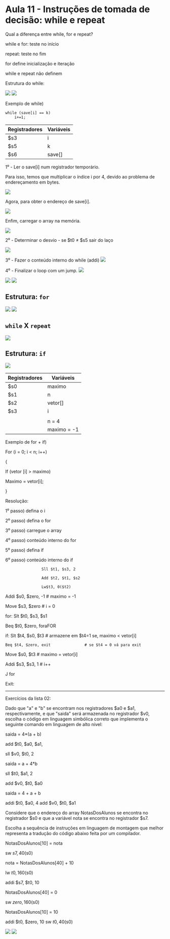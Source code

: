 # Aula 11 - Instruções de tomada de decisão: while e repeat 

Qual a diferença entre while, for e repeat? 

 

while e for: teste no início  

repeat: teste no fim 

for define inicialização e iteração 

while e repeat não definem 

 

 

Estrutura do while: 

 
<img src="../../img/11.01.png"/>
<img src="../../img/11.02.png"/>


Exemplo de while) 
```
while (save[i] == k) 
    i+=1; 
```
| Registradores  | Variáveis  |
|----------------|------------|
| $s3            | i          |
| $s5            | k          |
| $s6            | save[]     |


1⁰ - Ler o save[i] num registrador temporário. 

Para isso, temos que multiplicar o índice i por 4, devido ao problema de endereçamento em bytes. 

<img src="../../img/11.03.png"/>

Agora, para obter o endereço de save[i].

<img src="../../img/11.04.png"/>

Enfim, carregar o array na memória. 

<img src="../../img/11.05.png"/>


2⁰ - Determinar o desvio - se $t0 ≠ $s5 sair do laço 

<img src="../../img/11.06.png"/>

 

3⁰ - Fazer o conteúdo interno do while (addi) 
<img src="../../img/11.07.png"/>

4⁰ - Finalizar o loop com um jump. 
<img src="../../img/11.08.png"/>




<img src="../../img/11.02.png"/>
<img src="../../img/11.02.png"/>


## Estrutura: `for`
<img src="../../img/11.09.png"/>
<img src="../../img/11.10.png"/>



## `while` X `repeat`
<img src="../../img/11.11.png"/>


## Estrutura: `if`

<img src="../../img/11.12.png"/>

| Registradores  | Variáveis    |
|----------------|--------------|
| $s0            | maximo       |
| $s1            | n            |
| $s2            | vetor[]      |
| $s3            | i            |
|                |              |
|                | n = 4        |
|                | maximo = -1  |


Exemplo de for + if) 

 

For (i = 0; i < n; i++) 

{ 

If (vetor [i] > maximo) 

Maximo = vetor[i]; 

} 

 

 

Resolução: 

1⁰ passo) defina o i 

2⁰ passo) defina o for 

3⁰ passo) carregue o array 

4⁰ passo) conteúdo interno do for 

5⁰ passo) defina if 

6⁰ passo) conteúdo interno do if 

                    Sll $t1, $s3, 2 

                    Add $t2, $t1, $s2 

                    Lw$t3, 0($t2) 



 

Addi $s0, $zero, -1     # maximo = -1 

Move $s3, $zero         # i = 0 

 

for: Slt $t0, $s3, $s1 

Beq $t0, $zero, foraFOR 




if: Slt $t4, $s0, $t3                    # armazene em $t4=1 se, maximo < vetor[i] 

    Beq $t4, $zero, exit               # se $t4 = 0 vá para exit 

 

Move $s0, $t3                     # maximo = vetor[i] 

 

Addi $s3, $s3, 1                       # i++ 


J for 

Exit: 

 
---
Exercícios da lista 02: 

 

Dado que "a" e "b" se encontram nos registradores $a0 e $a1, respectivamente, e que "saida" será armazenada no registrador $v0, escolha o código em linguagem simbólica correto que implementa o seguinte comando em linguagem de alto nível: 

saida = 4*(a + b) 

add $t0, $a0, $a1, 

sll $v0, $t0, 2 

 

saida = a + 4*b 

sll $t0, $a1, 2 

add $v0, $t0, $a0 

 

saida = 4 + a + b 

addi $t0, $a0, 4 
add $v0, $t0, $a1 

 

Considere que o endereço do array NotasDosAlunos se encontra no registrador $s0 e que a variável nota se encontra no registrador $s7. 

Escolha a sequência de instruções em linguagem de montagem que melhor representa a tradução do código abaixo feita por um compilador. 

NotasDosAlunos[10] = nota 

sw $s7, 40($s0) 

 

nota = NotasDosAlunos[40] + 10 

lw $t0, 160($s0) 

addi $s7, $t0, 10 

 

NotasDosAlunos[40] = 0 

sw $zero, 160($s0) 

 

NotasDosAlunos[10] = 10 

addi $t0, $zero, 10 
sw $t0, 40($s0) 

<img src="../../img/barramento.png"/> 
<img src="../../img/barramento.png"/>
